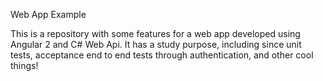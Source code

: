 Web App Example

This is a repository with some features for a web app developed using Angular 2 and C# Web Api. It has a study purpose, including since unit tests, acceptance end to end tests through authentication, and other cool things!